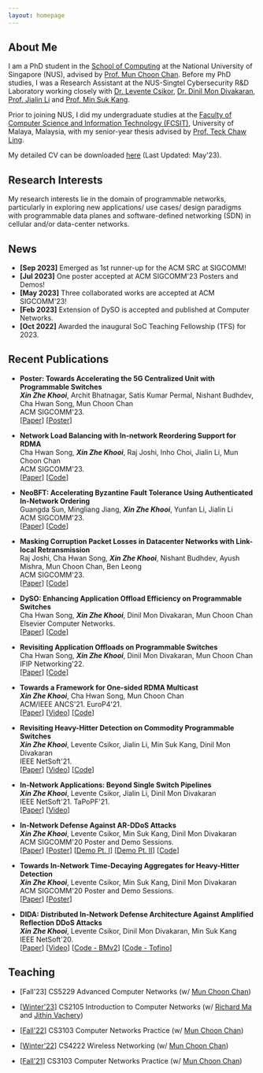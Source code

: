 ```yaml
---
layout: homepage
---
```


## About Me

I am a PhD student in the [School of Computing](https://www.comp.nus.edu.sg/) at the National University of Singapore (NUS), advised by [Prof. Mun Choon Chan](https://www.comp.nus.edu.sg/~chanmc/).
Before my PhD studies, I was a Research Assistant at the NUS-Singtel Cybersecurity R&D Laboratory working closely with [Dr. Levente Csikor](http://lendulet.tmit.bme.hu/lendulet_website/?page_id=251), [Dr. Dinil Mon Divakaran](https://www.dinil.net/), [Prof. Jialin Li](https://www.comp.nus.edu.sg/~lijl/) and [Prof. Min Suk Kang](https://netsp.kaist.ac.kr/min-suk-kang).

Prior to joining NUS, I did my undergraduate studies at the [Faculty of Computer Science and Information Technology (FCSIT)](https://fsktm.um.edu.my/), University of Malaya, Malaysia, with my senior-year thesis advised by [Prof. Teck Chaw Ling](https://umexpert.um.edu.my/tchaw).

My detailed CV can be downloaded [here](https://drive.google.com/file/d/1m298m6vaEYXcQRY1MrjSu6HmlOJ6sADk/view?usp=sharing) (Last Updated: May'23). 

## Research Interests

My research interests lie in the domain of programmable networks, particularly in exploring new applications/ use cases/ design paradigms with programmable data planes and software-defined networking (SDN) in cellular and/or data-center networks. 


## News

- **[Sep 2023]** Emerged as 1st runner-up for the ACM SRC at SIGCOMM!
- **[Jul 2023]** One poster accepted at ACM SIGCOMM'23 Posters and Demos!
- **[May 2023]** Three collaborated works are accepted at ACM SIGCOMM'23! 
- **[Feb 2023]** Extension of DySO is accepted and published at Computer Networks.
- **[Oct 2022]** Awarded the inaugural SoC Teaching Fellowship (TFS) for 2023.

## Recent Publications

<!-- My full list of publications can be found [here](https://dblp.org/pid/155/4219.html). -->

- **Poster: Towards Accelerating the 5G Centralized Unit with Programmable Switches**
  <br>
  _**Xin Zhe Khooi**_, Archit Bhatnagar, Satis Kumar Permal, Nishant Budhdev, Cha Hwan Song, Mun Choon Chan
  <br>
  ACM SIGCOMM'23. 
  <br>
  [[Paper](https://drive.google.com/file/d/1npCdR9Wqa_6aNe5IfgrklZuEbwVddahA/view?usp=drive_link)]
  [[Poster](https://drive.google.com/file/d/1cHTYJSZf6UvQRQFaDnpC_WzPcAvCqcaw/)]

- **Network Load Balancing with In-network Reordering Support for RDMA**
  <br>
  Cha Hwan Song, _**Xin Zhe Khooi**_, Raj Joshi, Inho Choi, Jialin Li, Mun Choon Chan
  <br>
  ACM SIGCOMM'23. 
  <br>
  [[Paper](https://drive.google.com/file/d/1F2Z_KKdvD1_m8pfI_KRdhtiIjCbAPBn6/view?usp=drive_link)]
  [[Code](https://github.com/conweave-project)]

- **NeoBFT: Accelerating Byzantine Fault Tolerance Using Authenticated In-Network Ordering**
  <br>
  Guangda Sun, Mingliang Jiang, _**Xin Zhe Khooi**_, Yunfan Li, Jialin Li
  <br>
  ACM SIGCOMM'23. 
  <br>
  [[Paper](https://drive.google.com/file/d/159rAMWz0I5pqqPs0c2U-Cq5inGPLcJRi/view?usp=drive_link)]
  [[Code](https://github.com/nus-sys/neobft-artifact)]

- **Masking Corruption Packet Losses in Datacenter Networks with Link-local Retransmission**
  <br>
  Raj Joshi, Cha Hwan Song, _**Xin Zhe Khooi**_, Nishant Budhdev, Ayush Mishra, Mun Choon Chan, Ben Leong
  <br>
  ACM SIGCOMM'23.
  <br>
  [[Paper](https://drive.google.com/file/d/1J7QOX5M-qH_PcvB6nO0lndvMzqOnWuRW/view?usp=drive_link)]
  [[Code](https://github.com/NUS-SNL/linkguardian)]

- **DySO: Enhancing Application Offload Efficiency on Programmable Switches**
  <br>
  Cha Hwan Song, _**Xin Zhe Khooi**_, Dinil Mon Divakaran, Mun Choon Chan
  <br>
  Elsevier Computer Networks.
  <br>
  [[Paper](https://doi.org/10.1016/j.comnet.2023.109607)]
  [[Code](https://github.com/dyso-project/dyso_p4)]

- **Revisiting Application Offloads on Programmable Switches**
  <br>
  Cha Hwan Song, _**Xin Zhe Khooi**_, Dinil Mon Divakaran, Mun Choon Chan
  <br>
  IFIP Networking'22.
  <br>
  [[Paper](https://drive.google.com/file/d/100uJz38HpesRM44Z92po6NgskL49c98u/view?usp=sharing)]
  [[Code](https://github.com/dyso-project/dyso_p4)]

  
- **Towards a Framework for One-sided RDMA Multicast**
  <br>
  _**Xin Zhe Khooi**_, Cha Hwan Song, Mun Choon Chan 
  <br>
  ACM/IEEE ANCS'21. EuroP4'21.
  <br>
  [[Paper](https://drive.google.com/file/d/1TQRaM-sGVOEvrBx2s-AvnwDioiXU3Sm2/view?usp=sharing)] 
  [[Video](https://www.youtube.com/watch?v=YSHEOA6LzXs&t=1s&ab_channel=P4LanguageConsortium)]
  [[Code](https://github.com/khooi8913/rdma-multicast)]
  
- **Revisiting Heavy-Hitter Detection on Commodity Programmable Switches**
  <br>
  _**Xin Zhe Khooi**_, Levente Csikor, Jialin Li, Min Suk Kang, Dinil Mon Divakaran
  <br>
  IEEE NetSoft'21. 
  <br>
  [[Paper](https://drive.google.com/file/d/1r8goW_vkg3kuB_VnqM3kAYrnKOy8FQQS/view?usp=sharing)]
  [[Video](https://youtu.be/-8tYqD2bsc8)] 
  [[Code](https://github.com/khooi8913/dsketch)]


- **In-Network Applications: Beyond Single Switch Pipelines**
  <br>
  _**Xin Zhe Khooi**_, Levente Csikor, Jialin Li, Dinil Mon Divakaran
  <br>
  IEEE NetSoft'21. TaPoPF'21.
  <br>
  [[Paper](https://drive.google.com/file/d/12Q68AgAIrfxEgw9AdifUHp47ZtJgFMYg/view?usp=sharing)] 
  [[Video](https://youtu.be/X3R9Al34JnM)] 
  

- **In-Network Defense Against AR-DDoS Attacks**
  <br>
  _**Xin Zhe Khooi**_, Levente Csikor, Min Suk Kang, Dinil Mon Divakaran
  <br>
  ACM SIGCOMM'20 Poster and Demo Sessions.
  <br>
  [[Paper](https://drive.google.com/file/d/1Zx4e8GEuoNxE4nkB6d1S9mmemT96u720/view?usp=sharing)] 
  [[Poster](https://drive.google.com/file/d/1eJlufdMrVqz_EmQMv0KMCaAj0PGv8PeS/view?usp=share_link)]
  [[Demo Pt. I](https://youtu.be/aDkMkAMw9v4)] 
  [[Demo Pt. II](https://youtu.be/d6XJFIi4nz8)] 
  [[Code](https://github.com/khooi8913/dida-demo)]

- **Towards In-Network Time-Decaying Aggregates for Heavy-Hitter Detection**
  <br>
  _**Xin Zhe Khooi**_, Levente Csikor, Min Suk Kang, Dinil Mon Divakaran
  <br>
  ACM SIGCOMM'20 Poster and Demo Sessions.
  <br>
  [[Paper](https://drive.google.com/file/d/1NSiaost9GMequo4APX5Xpt09XpK0h6Wm/view?usp=sharing)] 
  [[Poster](https://drive.google.com/file/d/1VELD7SfutGeluv07EhgI2JdEsI7Kag-R/view?usp=share_link)] 

- **DIDA: Distributed In-Network Defense Architecture Against Amplified Reflection DDoS Attacks**
  <br>
  _**Xin Zhe Khooi**_, Levente Csikor, Dinil Mon Divakaran, Min Suk Kang
  <br>
  IEEE NetSoft'20.
  <br>
  [[Paper](https://drive.google.com/file/d/1vxQyDZCzdCIJILtUp2JwkOMUtXaT47w7/view?usp=share_link)] 
  [[Video](https://youtu.be/3gOcq7eVjWA)] 
  [[Code - BMv2](https://github.com/khooi8913/bmv2-dida)]
  [[Code - Tofino](https://github.com/khooi8913/tofino-dida)]

## Teaching

- [Fall'23] CS5229 Advanced Computer Networks (w/ [Mun Choon Chan](https://www.comp.nus.edu.sg/~chanmc/))

- [[Winter'23](https://drive.google.com/file/d/16x2lIx5ttwGbu8y4VfJ8j_kLSD7o8cO5/view?usp=share_link)] 
CS2105 Introduction to Computer Networks (w/ [Richard Ma](https://www.comp.nus.edu.sg/~tbma) and [Jithin Vachery](https://www.comp.nus.edu.sg/~jithin/))

- [[Fall'22](https://drive.google.com/file/d/1eo8T4XvxonI7Ys2IoD19Ocn7yWvPeTZ_/view?usp=sharing)] 
CS3103 Computer Networks Practice (w/ [Mun Choon Chan](https://www.comp.nus.edu.sg/~chanmc/))

- [[Winter'22](https://drive.google.com/file/d/1zx438PuWai7zmdqEahyCVPN1RibwK1Qq/view?usp=sharing)] 
CS4222 Wireless Networking (w/ [Mun Choon Chan](https://www.comp.nus.edu.sg/~chanmc/))

- [[Fall'21](https://drive.google.com/file/d/1tQr7bTFSxBJFbncRkaAPhytMHKaCCze-/view)] 
CS3103 Computer Networks Practice (w/ [Mun Choon Chan](https://www.comp.nus.edu.sg/~chanmc/))
